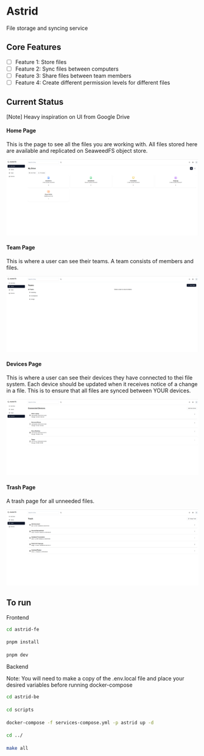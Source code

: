 # Astrid

File storage and syncing service

## Core Features

-   [ ] Feature 1: Store files
-   [ ] Feature 2: Sync files between computers
-   [ ] Feature 3: Share files between team members
-   [ ] Feature 4: Create different permission levels for different files

## Current Status

[Note] Heavy inspiration on UI from Google Drive

#### Home Page

This is the page to see all the files you are working with. All files stored here are available and replicated on SeaweedFS object store.

![Alt text](images/home.png "Home Page")

#### Team Page

This is where a user can see their teams. A team consists of members and files.

![Alt text](images/teams.png "Teams Page")

#### Devices Page

This is where a user can see their devices they have connected to thei file system. Each device should be updated when it receives notice of a change in a file. This is to ensure that all files are synced between YOUR devices.

![Alt text](images/devices.png "Devices Page")

#### Trash Page

A trash page for all unneeded files.

![Alt text](images/trash.png "Trash Page")

## To run

Frontend

```bash
cd astrid-fe

pnpm install

pnpm dev
```

Backend

Note: You will need to make a copy of the .env.local file and place your desired variables before running docker-compose

```bash
cd astrid-be

cd scripts

docker-compose -f services-compose.yml -p astrid up -d

cd ../

make all
```
